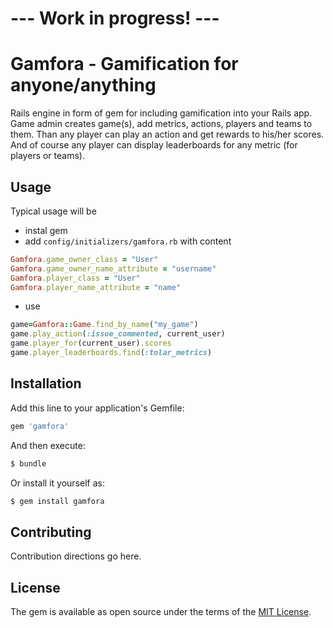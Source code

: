 # --- Work in progress! ---

# Gamfora - Gamification for anyone/anything
Rails engine in form of gem for including gamification into your Rails app.
Game admin creates game(s), add metrics, actions, players and teams to them. Than any player can play an action and get rewards to his/her scores.
And of course any player can display leaderboards for any metric (for players or teams). 

## Usage
Typical usage will be
- instal gem
- add `config/initializers/gamfora.rb` with content
```ruby
Gamfora.game_owner_class = "User"
Gamfora.game_owner_name_attribute = "username"
Gamfora.player_class = "User"
Gamfora.player_name_attribute = "name"
```
- use 
```ruby
game=Gamfora::Game.find_by_name("my_game")
game.play_action(:issue_commented, current_user)
game.player_for(current_user).scores
game.player_leaderboards.find(:tolar_metrics)
```


## Installation
Add this line to your application's Gemfile:

```ruby
gem 'gamfora'
```

And then execute:
```bash
$ bundle
```

Or install it yourself as:
```bash
$ gem install gamfora
```

## Contributing
Contribution directions go here.

## License
The gem is available as open source under the terms of the [MIT License](http://opensource.org/licenses/MIT).
